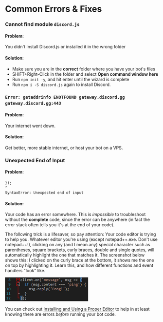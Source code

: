 # Common Errors & Fixes

### Cannot find module `discord.js`

#### Problem:

You didn't install Discord.js or installed it in the wrong folder

#### Solution:

* Make sure you are in the **correct** folder where you have your bot's files
* SHIFT+Right-Click in the folder and select **Open command window here**
* Run `npm init -y`, and hit enter until the wizard is complete
* Run `npm i -S discord.js` again to install Discord.

### `Error: getaddrinfo ENOTFOUND gateway.discord.gg gateway.discord.gg:443`

#### Problem: 

Your internet went down. 

#### Solution:

Get better, more stable internet, or host your bot on a VPS.

### Unexpected End of Input

#### Problem:

```
});
^
SyntaxError: Unexpected end of input
```

#### Solution:

Your code has an error somewhere. This is _impossible_ to troubleshoot without the **complete** code, since the error can be anywhere \(in fact the error stack often tells you it's at the end of your code\).

The following trick is a lifesaver, so pay attention: Your code editor is trying to help you. Whatever editor you're using \(except notepad++.exe. Don't use notepad++!\), clicking on any \(and I mean any\) special character such as parentheses, square brackets, curly braces, double and single quotes, will automatically highlight the one that matches it. The screenshot below shows this: I clicked on the curly brace at the bottom, it shows me the one on top by highlighting it. Learn this, and how different functions and event handlers "look" like.

![](assets/editorhelp.png)

You can check out [Installing and Using a Proper Editor](/other-guides/installing-and-using-a-proper-editor.md) to help in at least knowing there are errors _before_ running your bot code.
